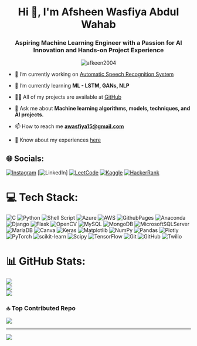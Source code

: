 <h1 align="center">Hi 👋, I'm Afsheen Wasfiya Abdul Wahab</h1>
<h3 align="center">Aspiring Machine Learning Engineer with a Passion for AI Innovation and Hands-on Project Experience</h3>

<p align="center"> <img src="https://komarev.com/ghpvc/?username=afkeen2004&label=Profile%20views&color=64b08c&style=flat-square" alt="afkeen2004" /> </p>

- 🔭 I’m currently working on [Automatic Speech Recognition System](https://github.com/Afkeen2004/ML---Automatic-Speech-Recognition)

- 🌱 I’m currently learning **ML - LSTM, GANs, NLP**

- 👨‍💻 All of my projects are available at [GitHub](https://github.com/Afkeen2004)

- 💬 Ask me about **Machine learning algorithms, models, techniques, and AI projects.**

- 📫 How to reach me **awasfiya15@gmail.com**

- 📄 Know about my experiences [here](https://www.canva.com/design/DAGKGZeYgfc/U_ZbmLXoLnI6o3zzo9kUEQ/view?utm_content=DAGKGZeYgfc&utm_campaign=designshare&utm_medium=link&utm_source=editor)


## 🌐 Socials:
[![Instagram](https://img.shields.io/badge/Instagram-%23E4405F.svg?logo=Instagram&logoColor=white)](https://instagram.com/a_wasfiya15) [![LinkedIn](https://img.shields.io/badge/LinkedIn-%230077B5.svg?logo=linkedin&logoColor=white)] [![LeetCode](https://img.shields.io/badge/LeetCode-%23FFA116.svg?logo=leetcode&logoColor=white)](https://leetcode.com/awasfiya15) [![Kaggle](https://img.shields.io/badge/Kaggle-20BEFF?logo=kaggle&logoColor=white)](https://kaggle.com/afsheenwasfiya) [![HackerRank](https://img.shields.io/badge/HackerRank-2EC866?logo=hackerrank&logoColor=white&labelColor=black)](https://hackerrank.com/awasfiya15)

# 💻 Tech Stack:
![C](https://img.shields.io/badge/c-%2300599C.svg?style=for-the-badge&logo=c&logoColor=white) ![Python](https://img.shields.io/badge/python-3670A0?style=for-the-badge&logo=python&logoColor=ffdd54) ![Shell Script](https://img.shields.io/badge/shell_script-%23121011.svg?style=for-the-badge&logo=gnu-bash&logoColor=white) ![Azure](https://img.shields.io/badge/azure-%230072C6.svg?style=for-the-badge&logo=microsoftazure&logoColor=white) ![AWS](https://img.shields.io/badge/AWS-%23FF9900.svg?style=for-the-badge&logo=amazon-aws&logoColor=white) ![GithubPages](https://img.shields.io/badge/github%20pages-121013?style=for-the-badge&logo=github&logoColor=white) ![Anaconda](https://img.shields.io/badge/Anaconda-%2344A833.svg?style=for-the-badge&logo=anaconda&logoColor=white) ![Django](https://img.shields.io/badge/django-%23092E20.svg?style=for-the-badge&logo=django&logoColor=white) ![Flask](https://img.shields.io/badge/flask-%23000.svg?style=for-the-badge&logo=flask&logoColor=white) ![OpenCV](https://img.shields.io/badge/opencv-%23white.svg?style=for-the-badge&logo=opencv&logoColor=white) ![MySQL](https://img.shields.io/badge/mysql-4479A1.svg?style=for-the-badge&logo=mysql&logoColor=white) ![MongoDB](https://img.shields.io/badge/MongoDB-%234ea94b.svg?style=for-the-badge&logo=mongodb&logoColor=white) ![MicrosoftSQLServer](https://img.shields.io/badge/Microsoft%20SQL%20Server-CC2927?style=for-the-badge&logo=microsoft%20sql%20server&logoColor=white) ![MariaDB](https://img.shields.io/badge/MariaDB-003545?style=for-the-badge&logo=mariadb&logoColor=white) ![Canva](https://img.shields.io/badge/Canva-%2300C4CC.svg?style=for-the-badge&logo=Canva&logoColor=white) ![Keras](https://img.shields.io/badge/Keras-%23D00000.svg?style=for-the-badge&logo=Keras&logoColor=white) ![Matplotlib](https://img.shields.io/badge/Matplotlib-%23ffffff.svg?style=for-the-badge&logo=Matplotlib&logoColor=black) ![NumPy](https://img.shields.io/badge/numpy-%23013243.svg?style=for-the-badge&logo=numpy&logoColor=white) ![Pandas](https://img.shields.io/badge/pandas-%23150458.svg?style=for-the-badge&logo=pandas&logoColor=white) ![Plotly](https://img.shields.io/badge/Plotly-%233F4F75.svg?style=for-the-badge&logo=plotly&logoColor=white) ![PyTorch](https://img.shields.io/badge/PyTorch-%23EE4C2C.svg?style=for-the-badge&logo=PyTorch&logoColor=white) ![scikit-learn](https://img.shields.io/badge/scikit--learn-%23F7931E.svg?style=for-the-badge&logo=scikit-learn&logoColor=white) ![Scipy](https://img.shields.io/badge/SciPy-%230C55A5.svg?style=for-the-badge&logo=scipy&logoColor=%white) ![TensorFlow](https://img.shields.io/badge/TensorFlow-%23FF6F00.svg?style=for-the-badge&logo=TensorFlow&logoColor=white) ![Git](https://img.shields.io/badge/git-%23F05033.svg?style=for-the-badge&logo=git&logoColor=white) ![GitHub](https://img.shields.io/badge/github-%23121011.svg?style=for-the-badge&logo=github&logoColor=white) ![Twilio](https://img.shields.io/badge/Twilio-F22F46?style=for-the-badge&logo=Twilio&logoColor=white)
# 📊 GitHub Stats:
![](https://github-readme-stats.vercel.app/api?username=Afkeen2004&theme=dark&hide_border=false&include_all_commits=false&count_private=false)<br/>
![](https://github-readme-streak-stats.herokuapp.com/?user=Afkeen2004&theme=dark&hide_border=false)<br/>
![](https://github-readme-stats.vercel.app/api/top-langs/?username=Afkeen2004&theme=dark&hide_border=false&include_all_commits=false&count_private=false&layout=compact)

### 🔝 Top Contributed Repo
![](https://github-contributor-stats.vercel.app/api?username=Afkeen2004&limit=5&theme=dark&combine_all_yearly_contributions=true)

---
[![](https://visitcount.itsvg.in/api?id=Afkeen2004&icon=0&color=0)](https://visitcount.itsvg.in)

<!-- Proudly created with GPRM ( https://gprm.itsvg.in ) -->
